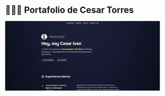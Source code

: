 # 👨🏻‍💻 Portafolio de Cesar Torres

<div align="center">
<a href="https://quiet-klepon-4028f0.netlify.app/">
<img src="./public/portafolio.webp">
</a>


